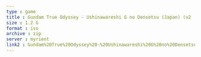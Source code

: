 ```yaml
---
type : game
title : Gundam True Odyssey - Ushinawareshi G no Densetsu (Japan) (v2
size : 1.2 G
format : iso
archive : zip
server : myrient
link2 : Gundam%20True%20Odyssey%20-%20Ushinawareshi%20G%20no%20Densetsu%20%28Japan%29%20%28v2.00%29
---
```

